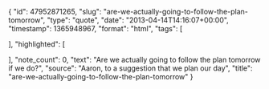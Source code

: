 {
  "id": 47952871265,
  "slug": "are-we-actually-going-to-follow-the-plan-tomorrow",
  "type": "quote",
  "date": "2013-04-14T14:16:07+00:00",
  "timestamp": 1365948967,
  "format": "html",
  "tags": [

  ],
  "highlighted": [

  ],
  "note_count": 0,
  "text": "Are we actually going to follow the plan tomorrow if we do?",
  "source": "Aaron, to a suggestion that we plan our day",
  "title": "are-we-actually-going-to-follow-the-plan-tomorrow"
}

